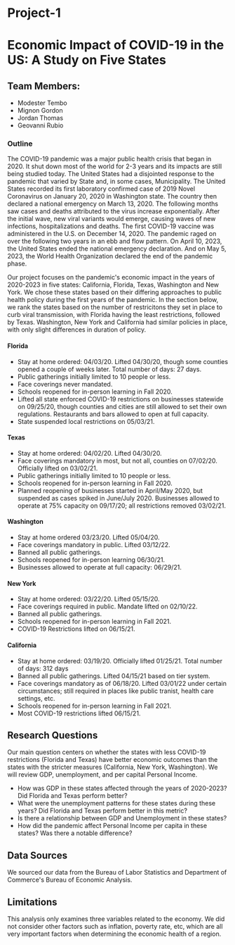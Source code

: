 # Project-1

# Economic Impact of COVID-19 in the US: A Study on Five States

## Team Members:
- Modester Tembo
- Mignon Gordon
- Jordan Thomas
- Geovanni Rubio

### Outline
The COVID-19 pandemic was a major public health crisis that began in 2020. It shut down most of the world for 2-3 years and its impacts are still being studied today. The United States had a disjointed response to the pandemic that varied by State and, in some cases, Municipality. The United States recorded its first laboratory confirmed case of 2019 Novel Coronavirus on January 20, 2020 in Washington state. The country then declared a national emergency on March 13, 2020. The following months saw cases and deaths attributed to the virus increase exponentially. After the initial wave, new viral variants would emerge, causing waves of new infections, hospitalizations and deaths. The first COVID-19 vaccine was administered in the U.S. on December 14, 2020. The pandemic raged on over the following two years in an ebb and flow pattern. On April 10, 2023, the United States ended the national emergency declaration. And on May 5, 2023, the World Health Organization declared the end of the pandemic phase.

Our project focuses on the pandemic's economic impact in the years of 2020-2023 in five states: California, Florida, Texas, Washington and New York. We chose these states based on their differing approaches to public health policy during the first years of the pandemic. In the section below, we rank the states based on the number of restricitons they set in place to curb viral transmission, with Florida having the least restrictions, followed by Texas. Washington, New York and California had similar policies in place, with only slight differences in duration of policy.



#### Florida
  - Stay at home ordered: 04/03/20. Lifted 04/30/20, though some counties opened a couple of weeks later. Total number of days: 27 days.
  - Public gatherings initially limited to 10 people or less.
  - Face coverings never mandated.
  - Schools reopened for in-person learning in Fall 2020.
  - Lifted all state enforced COVID-19 restrictions on businesses statewide on 09/25/20, though counties and cities are still allowed to set their own regulations. Restaurants and bars allowed to open at full capacity.
  - State suspended local restrictions on 05/03/21.

#### Texas
  - Stay at home ordered: 04/02/20. Lifted 04/30/20.
  - Face coverings mandatory in most, but not all, counties on 07/02/20. Officially lifted on 03/02/21.
  - Public gatherings initially limited to 10 people or less.
  - Schools reopened for in-person learning in Fall 2020.
  - Planned reopening of businesses started in April/May 2020, but suspended as cases spiked in June/July 2020. Businesses allowed to operate at 75% capacity on 09/17/20; all restrictions removed 03/02/21.
  
#### Washington
  - Stay at home ordered 03/23/20. Lifted 05/04/20.
  - Face coverings mandatory in public. Lifted 03/12/22.
  - Banned all public gatherings.
  - Schools reopened for in-person learning 06/30/21.
  - Businesses allowed to operate at full capacity: 06/29/21.


#### New York
  - Stay at home ordered: 03/22/20. Lifted 05/15/20.
  - Face coverings required in public. Mandate lifted on 02/10/22.
  - Banned all public gatherings.
  - Schools reopened for in-person learning in Fall 2021.
  - COVID-19 Restrictions lifted on 06/15/21.


#### California
  - Stay at home ordered: 03/19/20. Officially lifted 01/25/21. Total number of days: 312 days
  - Banned all public gatherings. Lifted 04/15/21 based on tier system.
  - Face coverings mandatory as of 06/18/20. Lifted 03/01/22 under certain circumstances; still required in places like public tranist, health care settings, etc.
  - Schools reopened for in-person learning in Fall 2021.
  - Most COVID-19 restrictions lifted 06/15/21.


## Research Questions

Our main question centers on whether the states with less COVID-19 restrictions (Florida and Texas) have better economic outcomes than the states with the stricter measures (California, New York, Washington). We will review GDP, unemployment, and per capital Personal Income.
  - How was GDP in these states affected through the years of 2020-2023? Did Florida and Texas perform better?
  - What were the unemployment patterns for these states during these years? Did Florida and Texas perform better in this metric?
  - Is there a relationship between GDP and Unemployment in these states?
  - How did the pandemic affect Personal Income per capita in these states? Was there a notable difference?

## Data Sources
We sourced our data from the Bureau of Labor Statistics and Department of Commerce's Bureau of Economic Analysis.

## Limitations
This analysis only examines three variables related to the economy. We did not consider other factors such as inflation, poverty rate, etc, which are all very important factors when determining the economic health of a region.
